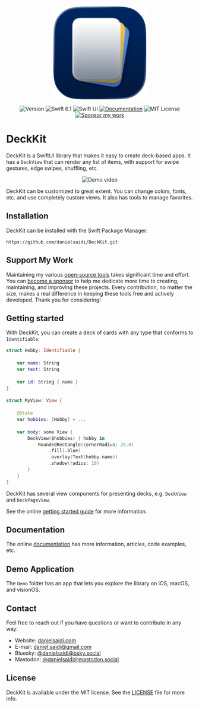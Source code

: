 <p align="center">
    <img src="Resources/Icon-Badge.png" alt="Project Icon" width="250" />
</p>

<p align="center">
    <img src="https://img.shields.io/github/v/release/danielsaidi/DeckKit?color=%2300550&sort=semver" alt="Version" />
    <img src="https://img.shields.io/badge/Swift-6.1-orange.svg" alt="Swift 6.1" />
    <img src="https://img.shields.io/badge/platform-SwiftUI-blue.svg" alt="Swift UI" title="Swift UI" />
    <a href="https://danielsaidi.github.io/DeckKit"><img src="https://img.shields.io/badge/documentation-web-blue.svg" alt="Documentation" /></a>
    <img src="https://img.shields.io/github/license/danielsaidi/DeckKit" alt="MIT License" />
    <a href="https://github.com/sponsors/danielsaidi"><img src="https://img.shields.io/badge/sponsor-GitHub-red.svg" alt="Sponsor my work" /></a>
</p>


# DeckKit

DeckKit is a SwiftUI library that makes it easy to create deck-based apps. It has a `DeckView` that can render any list of items, with support for swipe gestures, edge swipes, shuffling, etc.

<p align="center">
    <img src="Resources/Demo.gif" width=300 alt="Demo video" />
</p>

DeckKit can be customized to great extent. You can change colors, fonts, etc. and use completely custom views. It also has tools to manage favorites.



## Installation

DeckKit can be installed with the Swift Package Manager:

```
https://github.com/danielsaidi/DeckKit.git
```


## Support My Work

Maintaining my various [open-source tools][OpenSource] takes significant time and effort. You can [become a sponsor][Sponsors] to help me dedicate more time to creating, maintaining, and improving these projects. Every contribution, no matter the size, makes a real difference in keeping these tools free and actively developed. Thank you for considering!



## Getting started

With DeckKit, you can create a deck of cards with any type that conforms to `Identifiable`:

```swift
struct Hobby: Identifiable {
    
    var name: String
    var text: String

    var id: String { name }
}

struct MyView: View {

    @State 
    var hobbies: [Hobby] = ...

    var body: some View {
        DeckView($hobbies) { hobby in
            RoundedRectangle(cornerRadius: 25.0)
                .fill(.blue)
                .overlay(Text(hobby.name))
                .shadow(radius: 10)
        }
    }
}
```

DeckKit has several view components for presenting decks, e.g. `DeckView` and `DeckPageView`.

See the online [getting started guide][Getting-Started] for more information.



## Documentation

The online [documentation][Documentation] has more information, articles, code examples, etc.



## Demo Application

The `Demo` folder has an app that lets you explore the library on iOS, macOS, and visionOS.



## Contact

Feel free to reach out if you have questions or want to contribute in any way:

* Website: [danielsaidi.com][Website]
* E-mail: [daniel.saidi@gmail.com][Email]
* Bluesky: [@danielsaidi@bsky.social][Bluesky]
* Mastodon: [@danielsaidi@mastodon.social][Mastodon]



## License

DeckKit is available under the MIT license. See the [LICENSE][License] file for more info.



[Email]: mailto:daniel.saidi@gmail.com
[Website]: https://danielsaidi.com
[GitHub]: https://github.com/danielsaidi
[OpenSource]: https://danielsaidi.com/opensource
[Sponsors]: https://github.com/sponsors/danielsaidi

[Bluesky]: https://bsky.app/profile/danielsaidi.bsky.social
[Mastodon]: https://mastodon.social/@danielsaidi
[Twitter]: https://twitter.com/danielsaidi

[Documentation]: https://danielsaidi.github.io/DeckKit/
[Getting-Started]: https://danielsaidi.github.io/DeckKit/documentation/deckkit/getting-started
[License]: https://github.com/danielsaidi/DeckKit/blob/master/LICENSE
